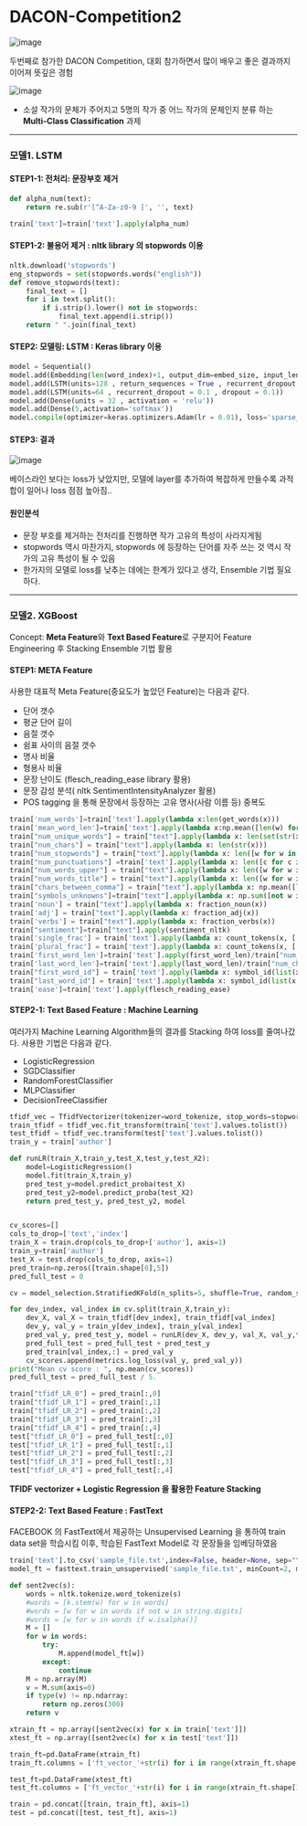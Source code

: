 # DACON-Competition2

![image](https://user-images.githubusercontent.com/75110162/103340444-6b0ea000-4ac7-11eb-9818-0ebbc5bcf35e.png)

두번째로 참가한 DACON Competition, 대회 참가하면서 많이 배우고 좋은 결과까지 이어져 뜻깊은 경험

![image](https://user-images.githubusercontent.com/75110162/103340660-fb4ce500-4ac7-11eb-80d9-666b9b1eea91.png)

- 소설 작가의 문체가 주어지고 5명의 작가 중 어느 작가의 문체인지 분류 하는 __Multi-Class Classification__ 과제 

--------

### 모델1. LSTM

#### STEP1-1: 전처리: 문장부호 제거 
``` python
def alpha_num(text):
    return re.sub(r'[^A-Za-z0-9 ]', '', text)

train['text']=train['text'].apply(alpha_num)
```
#### STEP1-2: 불용어 제거 : nltk library 의 stopwords 이용 
``` python
nltk.download('stopwords')
eng_stopwords = set(stopwords.words("english"))
def remove_stopwords(text):
    final_text = []
    for i in text.split():
        if i.strip().lower() not in stopwords:
            final_text.append(i.strip())
    return " ".join(final_text)
```

#### STEP2: 모델링: LSTM : Keras library 이용 
``` python
model = Sequential()
model.add(Embedding(len(word_index)+1, output_dim=embed_size, input_length=MAX_LEN))
model.add(LSTM(units=128 , return_sequences = True , recurrent_dropout = 0.25 , dropout = 0.25))
model.add(LSTM(units=64 , recurrent_dropout = 0.1 , dropout = 0.1))
model.add(Dense(units = 32 , activation = 'relu'))
model.add(Dense(5,activation='softmax'))
model.compile(optimizer=keras.optimizers.Adam(lr = 0.01), loss='sparse_categorical_crossentropy', metrics=['accuracy'])
```
#### STEP3: 결과
![image](https://user-images.githubusercontent.com/75110162/103350053-10367200-4ae2-11eb-9f12-026e6ba3438e.png)

베이스라인 보다는 loss가 낮았지만, 모델에 layer를 추가하여 복잡하게 만들수록 과적합이 일어나 loss 점점 높아짐..

#### 원인분석
- 문장 부호를 제거하는 전처리를 진행하면 작가 고유의 특성이 사라지게됨 
- stopwords 역시 마찬가지, stopwords 에 등장하는 단어를 자주 쓰는 것 역시 작가의 고유 특성이 될 수 있음 
- 한가지의 모델로 loss를 낮추는 데에는 한계가 있다고 생각, Ensemble 기법 필요하다. 

---------------

### 모델2. XGBoost
Concept:  **Meta Feature**와 **Text Based Feature**로 구분지어 Feature Engineering 후 Stacking Ensemble 기법 활용

#### STEP1: META Feature
사용한 대표적 Meta Feature(중요도가 높았던 Feature)는 다음과 같다. 
- 단어 갯수
- 평균 단어 길이
- 음절 갯수
- 쉼표 사이의 음절 갯수
- 명사 비율
- 형용사 비율
- 문장 난이도 (flesch_reading_ease library 활용)
- 문장 감성 분석( nltk SentimentIntensityAnalyzer 활용)
- POS tagging 을 통해 문장에서 등장하는 고유 명사(사람 이름 등) 중복도 

``` python
train['num_words']=train['text'].apply(lambda x:len(get_words(x)))
train['mean_word_len']=train['text'].apply(lambda x:np.mean([len(w) for w in str(x).split()]))
train["num_unique_words"] = train["text"].apply(lambda x: len(set(str(x).split())))
train["num_chars"] = train["text"].apply(lambda x: len(str(x)))
train["num_stopwords"] = train["text"].apply(lambda x: len([w for w in str(x).lower().split() if w in eng_stopwords]))
train["num_punctuations"] =train['text'].apply(lambda x: len([c for c in str(x) if c in string.punctuation]) )
train["num_words_upper"] = train["text"].apply(lambda x: len([w for w in str(x).split() if w.isupper()]))/train["num_words"]
train["num_words_title"] = train["text"].apply(lambda x: len([w for w in str(x).split() if w.istitle()]))/train["num_words"]
train["chars_between_comma"] = train["text"].apply(lambda x: np.mean([len(chunk) for chunk in str(x).split(",")]))/train["num_chars"]
train["symbols_unknowns"]=train["text"].apply(lambda x: np.sum([not w in symbols_knowns for w in str(x)]))/train["num_chars"]
train['noun'] = train["text"].apply(lambda x: fraction_noun(x))
train['adj'] = train["text"].apply(lambda x: fraction_adj(x))
train['verbs'] = train["text"].apply(lambda x: fraction_verbs(x))
train["sentiment"]=train["text"].apply(sentiment_nltk)
train['single_frac'] = train['text'].apply(lambda x: count_tokens(x, ['is', 'was', 'has', 'he', 'she', 'it', 'her', 'his']))/train["num_words"]
train['plural_frac'] = train['text'].apply(lambda x: count_tokens(x, ['are', 'were', 'have', 'we', 'they']))/train["num_words"]
train['first_word_len']=train['text'].apply(first_word_len)/train["num_chars"]
train['last_word_len']=train['text'].apply(last_word_len)/train["num_chars"]
train["first_word_id"] = train['text'].apply(lambda x: symbol_id(list(x.strip())[0]))
train["last_word_id"] = train['text'].apply(lambda x: symbol_id(list(x.strip())[-1]))
train['ease']=train['text'].apply(flesch_reading_ease)
```

#### STEP2-1: Text Based Feature : Machine Learning
여러가지 Machine Learning Algorithm들의 결과를 Stacking 하여 loss를 줄여나갔다.
사용한 기법은 다음과 같다.

- LogisticRegression
- SGDClassifier
- RandomForestClassifier
- MLPClassifier
- DecisionTreeClassifier

``` python
tfidf_vec = TfidfVectorizer(tokenizer=word_tokenize, stop_words=stopwords.words('english'), ngram_range=(1, 3), min_df=50)
train_tfidf = tfidf_vec.fit_transform(train['text'].values.tolist())
test_tfidf = tfidf_vec.transform(test['text'].values.tolist())
train_y = train['author']

def runLR(train_X,train_y,test_X,test_y,test_X2):
    model=LogisticRegression()
    model.fit(train_X,train_y)
    pred_test_y=model.predict_proba(test_X)
    pred_test_y2=model.predict_proba(test_X2)
    return pred_test_y, pred_test_y2, model


cv_scores=[]
cols_to_drop=['text','index']
train_X = train.drop(cols_to_drop+['author'], axis=1)
train_y=train['author']
test_X = test.drop(cols_to_drop, axis=1)
pred_train=np.zeros([train.shape[0],5])
pred_full_test = 0

cv = model_selection.StratifiedKFold(n_splits=5, shuffle=True, random_state=2020)

for dev_index, val_index in cv.split(train_X,train_y):
    dev_X, val_X = train_tfidf[dev_index], train_tfidf[val_index]
    dev_y, val_y = train_y[dev_index], train_y[val_index]
    pred_val_y, pred_test_y, model = runLR(dev_X, dev_y, val_X, val_y,test_tfidf)
    pred_full_test = pred_full_test + pred_test_y
    pred_train[val_index,:] = pred_val_y
    cv_scores.append(metrics.log_loss(val_y, pred_val_y))
print("Mean cv score : ", np.mean(cv_scores))
pred_full_test = pred_full_test / 5.

train["tfidf_LR_0"] = pred_train[:,0]
train["tfidf_LR_1"] = pred_train[:,1]
train["tfidf_LR_2"] = pred_train[:,2]
train["tfidf_LR_3"] = pred_train[:,3]
train["tfidf_LR_4"] = pred_train[:,4]
test["tfidf_LR_0"] = pred_full_test[:,0]
test["tfidf_LR_1"] = pred_full_test[:,1]
test["tfidf_LR_2"] = pred_full_test[:,2]
test["tfidf_LR_3"] = pred_full_test[:,3]
test["tfidf_LR_4"] = pred_full_test[:,4]
```
**TFIDF vectorizer + Logistic Regression 을 활용한 Feature Stacking**

#### STEP2-2: Text Based Feature : FastText

FACEBOOK 의 FastText에서 제공하는 Unsupervised Learning 을 통하여 train data set을 학습시킴
이후, 학습된 FastText Model로 각 문장들을 임베딩하였음
``` python
train['text'].to_csv('sample_file.txt',index=False, header=None, sep="\t")
model_ft = fasttext.train_unsupervised('sample_file.txt', minCount=2, minn=2, maxn=10,dim=300)

def sent2vec(s):
    words = nltk.tokenize.word_tokenize(s)
    #words = [k.stem(w) for w in words]
    #words = [w for w in words if not w in string.digits]
    #words = [w for w in words if w.isalpha()]
    M = []
    for w in words:
        try:
            M.append(model_ft[w])
        except:
            continue
    M = np.array(M)
    v = M.sum(axis=0)
    if type(v) != np.ndarray:
        return np.zeros(300)
    return v

xtrain_ft = np.array([sent2vec(x) for x in train['text']])
xtest_ft = np.array([sent2vec(x) for x in test['text']])

train_ft=pd.DataFrame(xtrain_ft)
train_ft.columns = ['ft_vector_'+str(i) for i in range(xtrain_ft.shape[1])]

test_ft=pd.DataFrame(xtest_ft)
test_ft.columns = ['ft_vector_'+str(i) for i in range(xtrain_ft.shape[1])]

train = pd.concat([train, train_ft], axis=1)
test = pd.concat([test, test_ft], axis=1)
```
